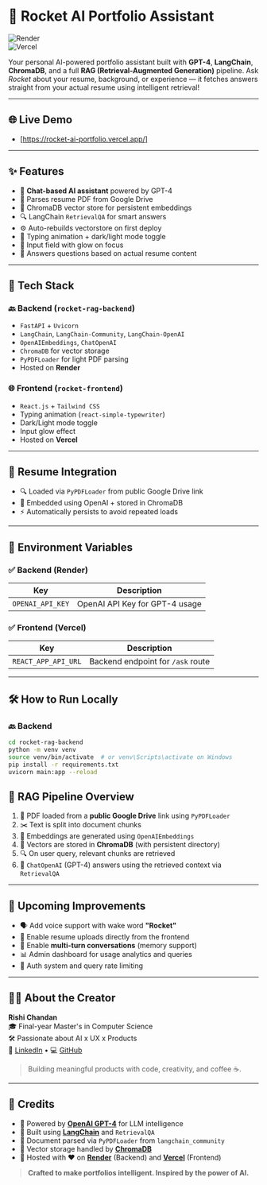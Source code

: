 # 🚀 Rocket AI Portfolio Assistant

![Render](https://img.shields.io/badge/Backend-Render-blue?logo=render)  
![Vercel](https://img.shields.io/badge/Frontend-Vercel-black?logo=vercel)

Your personal AI-powered portfolio assistant built with **GPT-4**, **LangChain**, **ChromaDB**, and a full **RAG (Retrieval-Augmented Generation)** pipeline. Ask *Rocket* about your resume, background, or experience — it fetches answers straight from your actual resume using intelligent retrieval!

---

## 🌐 Live Demo

- [https://rocket-ai-portfolio.vercel.app/]
  
---

## ✨ Features

- 🤖 **Chat-based AI assistant** powered by GPT-4
- 📄 Parses resume PDF from Google Drive
- 🧠 ChromaDB vector store for persistent embeddings
- 🔍 LangChain `RetrievalQA` for smart answers
- ⚙️ Auto-rebuilds vectorstore on first deploy
- 🎨 Typing animation + dark/light mode toggle
- 🧩 Input field with glow on focus
- 🧠 Answers questions based on actual resume content

---

## 🧰 Tech Stack

### 🔙 Backend (`rocket-rag-backend`)
- `FastAPI` + `Uvicorn`
- `LangChain`, `LangChain-Community`, `LangChain-OpenAI`
- `OpenAIEmbeddings`, `ChatOpenAI`
- `ChromaDB` for vector storage
- `PyPDFLoader` for light PDF parsing
- Hosted on **Render**

### 🌐 Frontend (`rocket-frontend`)
- `React.js` + `Tailwind CSS`
- Typing animation (`react-simple-typewriter`)
- Dark/Light mode toggle
- Input glow effect
- Hosted on **Vercel**

---

## 📄 Resume Integration

- 🔍 Loaded via `PyPDFLoader` from public Google Drive link
- 🧠 Embedded using OpenAI + stored in ChromaDB
- ⚡ Automatically persists to avoid repeated loads

---

## 🔐 Environment Variables

### ✅ Backend (Render)
| Key              | Description                    |
|------------------|--------------------------------|
| `OPENAI_API_KEY` | OpenAI API Key for GPT-4 usage |

### ✅ Frontend (Vercel)
| Key                  | Description                         |
|----------------------|-------------------------------------|
| `REACT_APP_API_URL`  | Backend endpoint for `/ask` route   |

---

## 🛠 How to Run Locally

### 🔙 Backend
```bash
cd rocket-rag-backend
python -m venv venv
source venv/bin/activate  # or venv\Scripts\activate on Windows
pip install -r requirements.txt
uvicorn main:app --reload
```


## 🧠 RAG Pipeline Overview

1. 📄 PDF loaded from a **public Google Drive** link using `PyPDFLoader`
2. ✂️ Text is split into document chunks
3. 🧠 Embeddings are generated using `OpenAIEmbeddings`
4. 💾 Vectors are stored in **ChromaDB** (with persistent directory)
5. 🔍 On user query, relevant chunks are retrieved
6. 🤖 `ChatOpenAI` (GPT-4) answers using the retrieved context via `RetrievalQA`

---

## 🚀 Upcoming Improvements

- 🗣️ Add voice support with wake word **"Rocket"**
- 📄 Enable resume uploads directly from the frontend
- 💬 Enable **multi-turn conversations** (memory support)
- 📊 Admin dashboard for usage analytics and queries
- 🔐 Auth system and query rate limiting

---

## 👨‍💻 About the Creator

**Rishi Chandan**  
🎓 Final-year Master's in Computer Science  
🛠️ Passionate about AI x UX x Products  
🔗 [LinkedIn](https://www.linkedin.com/in/rishichandan/) • 💻 [GitHub](https://github.com/RishiChandan)

> Building meaningful products with code, creativity, and coffee ☕.

---

## 🙌 Credits

- 🤖 Powered by **[OpenAI GPT-4](https://platform.openai.com/)** for LLM intelligence  
- 🧠 Built using **[LangChain](https://www.langchain.com/)** and `RetrievalQA`  
- 📎 Document parsed via `PyPDFLoader` from `langchain_community`  
- 💾 Vector storage handled by **[ChromaDB](https://www.trychroma.com/)**  
- 🚀 Hosted with ❤️ on **[Render](https://render.com/)** (Backend) and **[Vercel](https://vercel.com/)** (Frontend)

> **Crafted to make portfolios intelligent. Inspired by the power of AI.**
